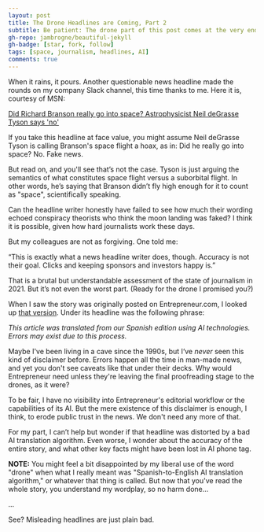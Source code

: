 ```yaml
---
layout: post
title: The Drone Headlines are Coming, Part 2
subtitle: Be patient: The drone part of this post comes at the very end
gh-repo: jambrogne/beautiful-jekyll
gh-badge: [star, fork, follow]
tags: [space, journalism, headlines, AI]
comments: true
---
```


When it rains, it pours. Another questionable news headline made the rounds on my company Slack channel, this time thanks to me. Here it is, courtesy of MSN:

[Did Richard Branson really go into space? Astrophysicist Neil deGrasse Tyson says 'no'](https://www.msn.com/en-us/news/technology/did-richard-branson-really-go-into-space-astrophysicist-neil-degrasse-tyson-says-no/ar-AAM9p3C?ocid=BingNewsSearch)

If you take this headline at face value, you might assume Neil deGrasse Tyson is calling Branson's space flight a hoax, as in: Did he really go into space? No. Fake news.

But read on, and you'll see that’s not the case. Tyson is just arguing the semantics of what constitutes space flight versus a suborbital flight. In other words, he’s saying that Branson didn’t fly high enough for it to count as "space", scientifically speaking.

Can the headline writer honestly have failed to see how much their wording echoed conspiracy theorists who think the moon landing was faked? I think it is possible, given how hard journalists work these days.

 But my colleagues are not as forgiving. One told me:

“This is exactly what a news headline writer does, though. Accuracy is not their goal. Clicks and keeping sponsors and investors happy is.”

That is a brutal but understandable assessment of the state of journalism in 2021. But it’s not even the worst part. (Ready for the drone I promised you?)

When I saw the story was originally posted on Entrepreneur.com, I looked up [that version](https://www.entrepreneur.com/article/377212). Under its headline was the following phrase:

*This article was translated from our Spanish edition using AI technologies. Errors may exist due to this process.*

Maybe I've been living in a cave since the 1990s, but I‘ve *never* seen this kind of disclaimer before. Errors happen all the time in man-made news, and yet you don't see caveats like that under their decks. Why would Entrepreneur need unless they're leaving the final proofreading stage to the drones, as it were?

To be fair, I have no visibility into Entrepreneur's editorial workflow or the capabilities of its AI. But the mere existence of this disclaimer is enough, I think, to erode public trust in the news. We don't need any more of that.

For my part, I can’t help but wonder if that headline was distorted by a bad AI translation algorithm. Even worse, I wonder about the accuracy of the entire story, and what other key facts might have been lost in AI phone tag. 

**NOTE:** You might feel a bit disappointed by my liberal use of the word "drone" when what I really meant was "Spanish-to-English AI translation algorithm," or whatever that thing is called. But now that you've read the whole story, you understand my wordplay, so no harm done...

...

See? Misleading headlines are just plain bad.
